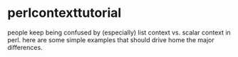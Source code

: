 # perlcontexttutorial

people keep being confused by (especially) list context vs. scalar context in perl.  here are some simple examples that should drive home the major differences.
